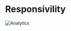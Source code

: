 Responsivility
==============

![Analytics](https://ga-beacon.appspot.com/UA-46802115-1/Responsivility)
